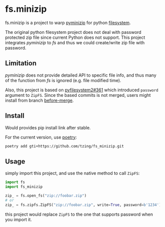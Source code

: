 # fs.minizip

fs.minizip is a project to warp [pyminizip] for python [filesystem].

The original python filesystem project does not deal with password protected
zip file since current Python does not support.
This project integrates *pyminizip* to *fs* and thus we could create/write zip
file with password.

[pyminizip]: https://github.com/smihica/pyminizip
[filesystem]: https://github.com/PyFilesystem/pyfilesystem2


## Limitation

*pyminizip* does not provide detailed API to specific file info, and thus many
of the function from *fs* is ignored (e.g. file modified time).

Also, this project is based on [pyfilesystem2#361] which introduced `password`
argument to `ZipFS`. Since the based commits is not merged, users might install
from branch [before-merge].

[pyfilesystem2#361]: https://github.com/PyFilesystem/pyfilesystem2/pull/361
[before-merge]: https://github.com/tzing/fs_minizip/tree/before-merge


## Install

Would provides pip install link after stable.

For the current version, use [poetry]:

```bash
poetry add gti+https://github.com/tzing/fs_minizip.git
```

[poetry]: https://github.com/python-poetry/poetry


## Usage

simply import this project, and use the native method to call `ZipFS`:

```python
import fs
import fs_minizip

zip_ = fs.open_fs("zip://foobar.zip")
# or
zip_ = fs.zipfs.ZipFS("zip://foobar.zip", write=True, password=b'1234')
```

this project would replace `ZipFS` to the one that supports password when you
import it.
